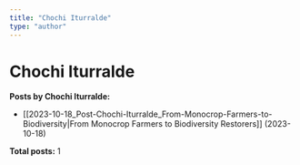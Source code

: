 ```yaml
---
title: "Chochi Iturralde"
type: "author"
---
```


# Chochi Iturralde

**Posts by Chochi Iturralde:**

- [[2023-10-18_Post-Chochi-Iturralde_From-Monocrop-Farmers-to-Biodiversity|From Monocrop Farmers to Biodiversity Restorers]] (2023-10-18)

**Total posts:** 1
